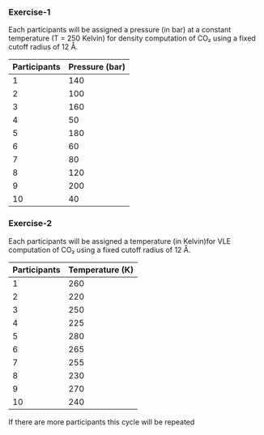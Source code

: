 ### Exercise-1

Each participants will be assigned a pressure (in bar) at a constant temperature (T = 250 Kelvin) for density computation of CO₂ using a fixed cutoff radius of 12 Å.

| Participants | Pressure (bar) |
|--------------|----------------|
| 1            | 140            |
| 2            | 100            |
| 3            | 160            |
| 4            | 50             |
| 5            | 180            |
| 6            | 60             |
| 7            | 80             |
| 8            | 120            |
| 9            | 200            |
| 10           | 40             |

### Exercise-2

Each participants will be assigned a temperature (in Kelvin)for VLE computation of CO₂ using a fixed cutoff radius of 12 Å.

| Participants | Temperature (K) |
|--------------|------------------|
| 1            | 260              |
| 2            | 220              |
| 3            | 250              |
| 4            | 225              |
| 5            | 280              |
| 6            | 265              |
| 7            | 255              |
| 8            | 230              |
| 9            | 270              |
| 10           | 240              |

If there are more participants this cycle will be repeated
